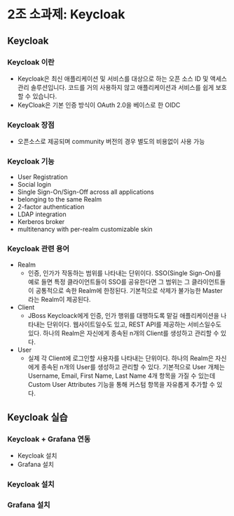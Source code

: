 # 2조 소과제: Keycloak

## Keycloak
### Keycloak 이란
* Keycloak은 최신 애플리케이션 및 서비스를 대상으로 하는 오픈 소스 ID 및 액세스 관리 솔루션입니다. 코드를 거의 사용하지 않고 애플리케이션과 서비스를 쉽게 보호할 수 있습니다.
* KeyCloak은 기본 인증 방식이 OAuth 2.0을 베이스로 한 OIDC

### Keycloak 장점
* 오픈소스로 제공되며 community 버전의 경우 별도의 비용없이 사용 가능

### Keycloak 기능
* User Registration
* Social login
* Single Sign-On/Sign-Off across all applications
* belonging to the same Realm
* 2-factor authentication
* LDAP integration
* Kerberos broker
* multitenancy with per-realm customizable skin

### Keycloak 관련 용어
* Realm
    * 인증, 인가가 작동하는 범위를 나타내는 단위이다. SSO(Single Sign-On)를 예로 들면 특정 클라이언트들이 SSO를 공유한다면 그 범위는 그 클라이언트들이 공통적으로 속한 Realm에 한정된다. 기본적으로 삭제가 불가능한 Master라는 Realm이 제공된다.
* Client
    * JBoss Keycloack에게 인증, 인가 행위를 대행하도록 맡길 애플리케이션을 나타내는 단위이다. 웹사이트일수도 있고, REST API를 제공하는 서비스일수도 있다. 하나의 Realm은 자신에게 종속된 n개의 Client를 생성하고 관리할 수 있다.
* User
    * 실제 각 Client에 로그인할 사용자를 나타내는 단위이다. 하나의 Realm은 자신에게 종속된 n개의 User를 생성하고 관리할 수 있다. 기본적으로 User 개체는 Username, Email, First Name, Last Name 4개 항목을 가질 수 있는데 Custom User Attributes 기능을 통해 커스텀 항목을 자유롭게 추가할 수 있다.

## Keycloak 실습
### Keycloak + Grafana 연동
* Keycloak 설치
* Grafana 설치
### Keycloak 설치
### Grafana 설치